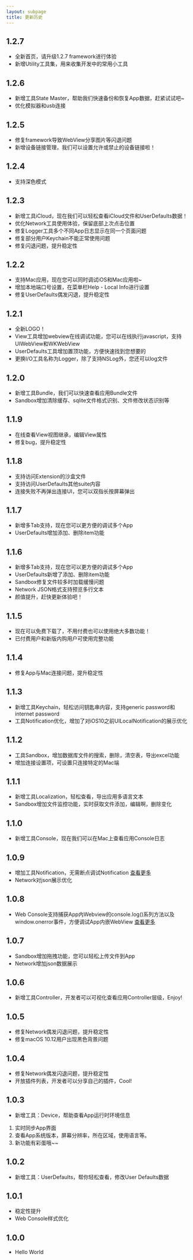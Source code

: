 ```yaml
---
layout: subpage
title: 更新历史
---
```



## 1.2.7

- 全新首页，请升级1.2.7 framework进行体验
- 新增Utility工具集，用来收集开发中的常用小工具

## 1.2.6

- 新增工具State Master，帮助我们快速备份和恢复App数据，赶紧试试吧~
- 优化模拟器和usb连接

## 1.2.5

- 修复framework导致WebView分享图片等闪退问题
- 新增设备链接管理，我们可以设置允许或禁止的设备链接啦！

## 1.2.4

- 支持深色模式

## 1.2.3

- 新增工具iCloud，现在我们可以轻松查看iCloud文件和UserDefaults数据！
- 优化Network工具使用体验，保留底部上次点击位置
- 修复Logger工具多个不同App日志显示在同一个页面问题
- 修复部分用户Keychain不能正常使用问题
- 修复闪退问题，提升稳定性

## 1.2.2

- 支持Mac应用，现在您可以同时调试iOS和Mac应用啦~
- 增加本地端口号设置，在菜单栏Help - Local Info进行设置
- 修复UserDefaults偶发闪退，提升稳定性

## 1.2.1

- 全新LOGO！
- View工具增加webview在线调试功能，您可以在线执行javascript，支持UIWebView和WKWebView
- UserDefaults工具增加置顶功能，方便快速找到您想要的
- 更换I/O工具名称为Logger，除了支持NSLog外，您还可以log文件

## 1.2.0

- 新增工具Bundle，我们可以快速查看应用Bundle文件
- Sandbox增加清除缓存、sqlite文件格式识别、文件修改状态识别等

## 1.1.9

- 在线查看View视图继承，编辑View属性
- 修复bug，提升稳定性

## 1.1.8

- 支持访问Extension的沙盒文件
- 支持访问UserDefaults其他suite内容
- 连接失败不再弹出连接UI，您可以双指长按屏幕弹出

## 1.1.7

- 新增多Tab支持，现在您可以更方便的调试多个App
- UserDefaults增加添加、删除item功能

## 1.1.6

- 新增多Tab支持，现在您可以更方便的调试多个App
- UserDefaults新增了添加、删除item功能
- Sandbox修复文件较多时加载缓慢问题
- Network JSON格式支持预览多行文本
- 颜值提升，赶快更新体验吧！

## 1.1.5

- 现在可以免费下载了，不用付费也可以使用绝大多数功能！
- 已付费用户和新版内购用户可使用完整功能

## 1.1.4

- 修复App与Mac连接问题，提升稳定性

## 1.1.3

- 新增工具Keychain，轻松访问钥匙串内容，支持generic password和internet password
- 工具Notification优化，增加了对iOS10之前UILocalNotification的展示优化

## 1.1.2

- 工具Sandbox，增加数据库文件的搜索，删除，清空表，导出excel功能
- 增加连接设置项，可设置只连接特定的Mac端

## 1.1.1

- 新增工具Localization，轻松查看，导出应用多语言文本
- Sandbox增加文件监控功能，实时获取文件添加，编辑啊，删除变化

## 1.1.0

- 新增工具Console，现在我们可以在Mac上查看应用Console日志

## 1.0.9

- 增加工具Notification，无需断点调试Notification [查看更多](/tools/cnnotification.html)
- Network对json展示优化

## 1.0.8

- Web Console支持捕获App内Webview的console.log()系列方法以及window.onerror事件，方便调试App内嵌WebView [查看更多](/tools/cnwebconsole.html)

## 1.0.7

- Sandbox增加拖拽功能，您可以轻松上传文件到App
- Network增加json数据展示

## 1.0.6

- 新增工具Controller，开发者可以可视化查看应用Controller层级，Enjoy!

## 1.0.5

- 修复Network偶发闪退问题，提升稳定性
- 修复macOS 10.12用户出现黑色背景问题

## 1.0.4

- 修复Network偶发闪退问题，提升稳定性
- 开放插件列表，开发者可以分享自己的插件，Cool!

## 1.0.3

- 新增工具：Device，帮助查看App运行时环境信息
1. 实时同步App界面
2. 查看App系统版本，屏幕分辨率，所在区域，使用语言等。
3. 新功能有彩蛋哦~~


## 1.0.2

- 新增工具：UserDefaults，帮你轻松查看，修改User Defaults数据


## 1.0.1

- 稳定性提升
- Web Console样式优化

## 1.0.0

- Hello World